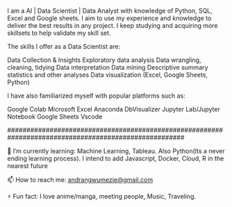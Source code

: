 I am a AI | Data Scientist | Data Analyst with knowledge of Python, SQL, Excel and Google sheets. I aim to use my experience and knowledge to deliver the best results in any project. I keep studying and acquiring more skillsets to help validate my skill set.

The skills I offer as a Data Scientist are:

Data Collection & Insights
Exploratory data analysis
Data wrangling, cleaning, tidying
Data interpretation
Data mining
Descriptive summary statistics and other analyses
Data visualization (Excel, Google Sheets, Python)

I have also familiarized myself with popular platforms such as:

Google Colab
Microsoft Excel
Anaconda
DbVisualizer
Jupyter Lab/Jupyter Notebook
Google Sheets
Vscode

######################################################################################################

🌱 I’m currently learning: Machine Learning, Tableau. Also Python(Its a never ending learning process). I intend to add Javascript, Docker, Cloud, R in the nearest future

📫 How to reach me: andrangwumezie@gmail.com

⚡ Fun fact: I love anime/manga, meeting people, Music, Traveling.

